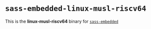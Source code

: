 # `sass-embedded-linux-musl-riscv64`

This is the **linux-musl-riscv64** binary for [`sass-embedded`](https://www.npmjs.com/package/sass-embedded)
